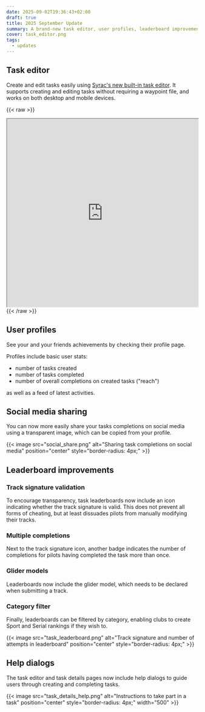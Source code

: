 ```yaml
---
date: 2025-09-02T19:36:43+02:00
draft: true
title: 2025 September Update
summary: A brand-new task editor, user profiles, leaderboard improvements, and more.
cover: task_editor.png
tags:
  - updates
---
```


## Task editor

Create and edit tasks easily using [Syrac's new built-in task editor](https://app.syrac.org/task/editor).
It supports creating and editing tasks without requiring a waypoint file, and works on both desktop and mobile devices.

{{< raw >}}
<div style="display: flex; width: 100%; height: 500px; flex-direction: column;">
  <iframe src="https://www.youtube.com/embed/JXYszf2mZXA?si=1WE3_1b4pd2-K7SO" style="width: 100%; height: 100%;" title="Syrac task editor demo" allow="accelerometer; autoplay; clipboard-write; encrypted-media; gyroscope; picture-in-picture; web-share" referrerpolicy="strict-origin-when-cross-origin" allowfullscreen></iframe>
</div>
{{< /raw >}}

## User profiles

See your and your friends achievements by checking their profile page.

Profiles include basic user stats:

- number of tasks created
- number of tasks completed
- number of overall completions on created tasks ("reach")

as well as a feed of latest activities.

## Social media sharing

You can now more easily share your tasks completions on social media using a transparent image, which can be copied from your profile.

{{< image src="social_share.png" alt="Sharing task completions on social media" position="center" style="border-radius: 4px;" >}}

## Leaderboard improvements


### Track signature validation

To encourage transparency, task leaderboards now include an icon indicating whether the track signature is valid.
This does not prevent all forms of cheating, but at least dissuades pilots from manually modifying their tracks.

### Multiple completions

Next to the track signature icon, another badge indicates the number of completions for pilots having completed the task more than once.

### Glider models

Leaderboards now include the glider model, which needs to be declared when submitting a track.

### Category filter

Finally, leaderboards can be filtered by category, enabling clubs to create Sport and Serial rankings if they wish to.

{{< image src="task_leaderboard.png" alt="Track signature and number of attempts in leaderboard" position="center" style="border-radius: 4px;" >}}

## Help dialogs

The task editor and task details pages now include help dialogs to guide users through creating and completing tasks.

{{< image src="task_details_help.png" alt="Instructions to take part in a task" position="center" style="border-radius: 4px;" width="500" >}}
